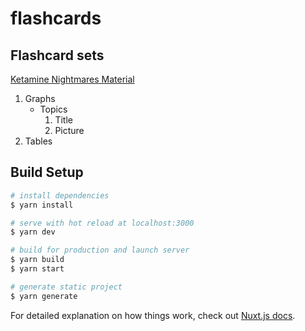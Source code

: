 # flashcards

## Flashcard sets
[Ketamine Nightmares Material](https://ketaminenightmares.com/pex/other/memorisation_material/)
1. Graphs
    * Topics
      1. Title
      2. Picture
2. Tables




## Build Setup

```bash
# install dependencies
$ yarn install

# serve with hot reload at localhost:3000
$ yarn dev

# build for production and launch server
$ yarn build
$ yarn start

# generate static project
$ yarn generate
```

For detailed explanation on how things work, check out [Nuxt.js docs](https://nuxtjs.org).
